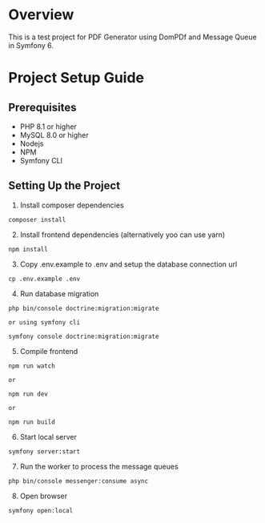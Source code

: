 # Overview

This is a test project for PDF Generator using DomPDf and Message Queue in Symfony 6.

# Project Setup Guide

## Prerequisites

 - PHP 8.1 or higher
 - MySQL 8.0 or higher
 - Nodejs
 - NPM
 - Symfony CLI 

## Setting Up the Project 

1) Install composer dependencies

```
composer install
```


2) Install frontend dependencies (alternatively yoo can use yarn) 

```
npm install
```



3) Copy .env.example to .env and setup the database connection url

```
cp .env.example .env
```


4) Run database migration

```
php bin/console doctrine:migration:migrate

or using symfony cli

symfony console doctrine:migration:migrate
```


5) Compile frontend

```
npm run watch

or

npm run dev

or

npm run build
```


6) Start local server

```
symfony server:start
```


7) Run the worker to process the message queues

```
php bin/console messenger:consume async
```


8) Open browser

```
symfony open:local
```